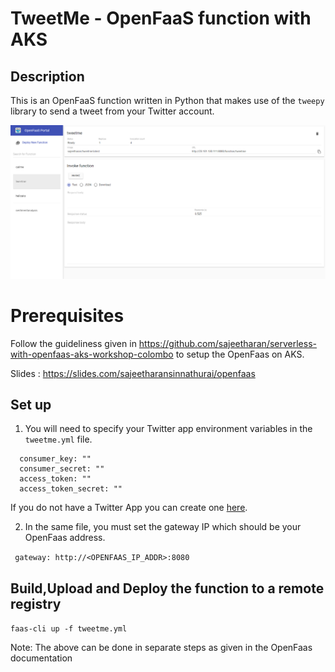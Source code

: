 # TweetMe - OpenFaaS function with AKS

## Description

This is an OpenFaaS function written in Python that makes use of the `tweepy` library to send a tweet from your Twitter account.

![OpenFaaS Send Tweet function](docs/images/OpenFaas-TweetMe.png)

# Prerequisites
Follow the guideliness given in https://github.com/sajeetharan/serverless-with-openfaas-aks-workshop-colombo to setup the OpenFaas  on AKS.


Slides : https://slides.com/sajeetharansinnathurai/openfaas

## Set up

1. You will need to specify your Twitter app environment variables in the `tweetme.yml` file.

```environment:
  consumer_key: ""
  consumer_secret: ""
  access_token: ""
  access_token_secret: ""
  ```

If you do not have a Twitter App you can create one [here](https://apps.twitter.com).

2. In the same file, you must set the gateway IP which should be your OpenFaas address.

` gateway: http://<OPENFAAS_IP_ADDR>:8080`

## Build,Upload and Deploy the function to a remote registry

`faas-cli up -f tweetme.yml`

 Note: The above can be done in separate steps as given in the OpenFaas documentation


